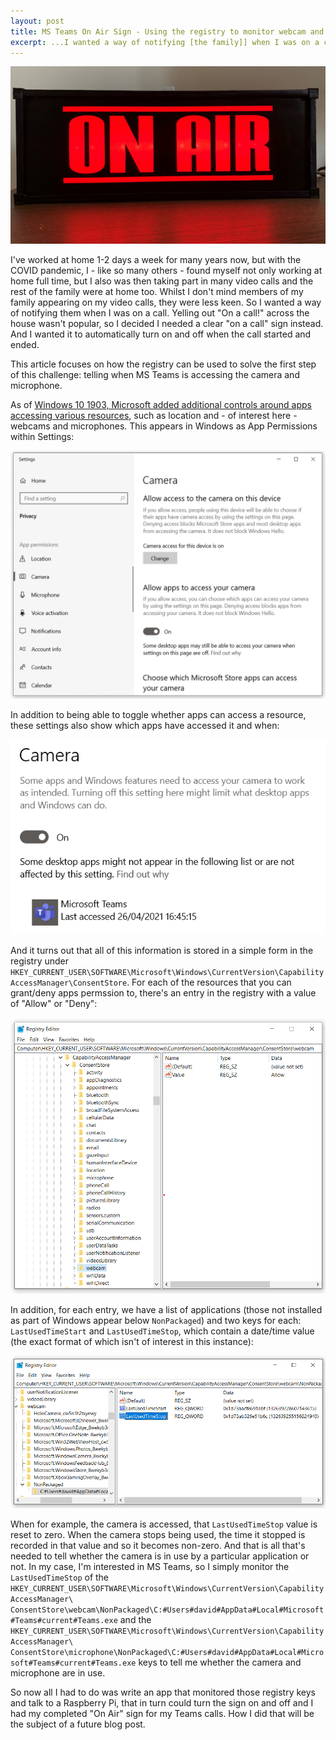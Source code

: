 ```yaml
---
layout: post
title: MS Teams On Air Sign - Using the registry to monitor webcam and microphone use
excerpt: ...I wanted a way of notifying [the family]] when I was on a call. Yelling out "On a call!" across the house wasn't popular, so I decided I needed a clear "on a call" sign instead. And I wanted it to automatically turn on and off when the call started and ended. The registry came to the rescue...
---
```

![On Air sign](/images/on-air.jpg)

I've worked at home 1-2 days a week for many years now, but with the COVID pandemic, I - like so many others - found myself not only working at home full time, but I also was then taking part in many video calls and the rest of the family were at home too. Whilst I don't mind members of my family appearing on my video calls, they were less keen. So I wanted a way of notifying them when I was on a call. Yelling out "On a call!" across the house wasn't popular, so I decided I needed a clear "on a call" sign instead. And I wanted it to automatically turn on and off when the call started and ended.

This article focuses on how the registry can be used to solve the first step of this challenge: telling when MS Teams is accessing the camera and microphone.

As of [Windows 10 1903, Microsoft added additional controls around apps accessing various resources](https://support.microsoft.com/en-us/windows/windows-10-camera-microphone-and-privacy-a83257bc-e990-d54a-d212-b5e41beba857), such as location and - of interest here - webcams and microphones. This appears in Windows as App Permissions within Settings:

![App Permissions in Settings](/images/app-permissions.png)

In addition to being able to toggle whether apps can access a resource, these settings also show which apps have accessed it and when:

![App Permissions in Settings showing Camera access times](/images/camera-access.png)

And it turns out that all of this information is stored in a simple form in the registry under `HKEY_CURRENT_USER\SOFTWARE\Microsoft\Windows\CurrentVersion\CapabilityAccessManager\ConsentStore`. For each of the resources that you can grant/deny apps permssion to, there's an entry in the registry with a value of "Allow" or "Deny":

![Consent store info in the Regstry](/images/registry-consentstore.png)

In addition, for each entry, we have a list of applications (those not installed as part of Windows appear below `NonPackaged`) and two keys for each: `LastUsedTimeStart` and `LastUsedTimeStop`, which contain a date/time value (the exact format of which isn't of interest in this instance):

![Camera access times in the registry](/images/camera-access-times.png)

When for example, the camera is accessed, that `LastUsedTimeStop` value is reset to zero. When the camera stops being used, the time it stopped is recorded in that value and so it becomes non-zero. And that is all that's needed to tell whether the camera is in use by a particular application or not. In my case, I'm interested in MS Teams, so I simply monitor the `LastUsedTimeStop` of the `HKEY_CURRENT_USER\SOFTWARE\Microsoft\Windows\CurrentVersion\CapabilityAccessManager\`
`ConsentStore\webcam\NonPackaged\C:#Users#david#AppData#Local#Microsoft#Teams#current#Teams.exe`
and the `HKEY_CURRENT_USER\SOFTWARE\Microsoft\Windows\CurrentVersion\CapabilityAccessManager\`
`ConsentStore\microphone\NonPackaged\C:#Users#david#AppData#Local#Microsoft#Teams#current#Teams.exe`
keys to tell me whether the camera and microphone are in use.

So now all I had to do was write an app that monitored those registry keys and talk to a Raspberry Pi, that in turn could turn the sign on and off and I had my completed "On Air" sign for my Teams calls. How I did that will be the subject of a future blog post.

